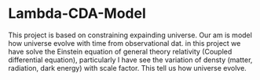 # Lambda-CDA-Model
This project is based on constraining expainding universe.
Our am is model how universe evolve with time from observational dat.
in this project we have solve the Einstein equation of general theory relativity (Coupled differential equation), particularly I have see the variation of densty (matter, radiation, dark energy) with scale factor.
This tell us how universe evolve.
